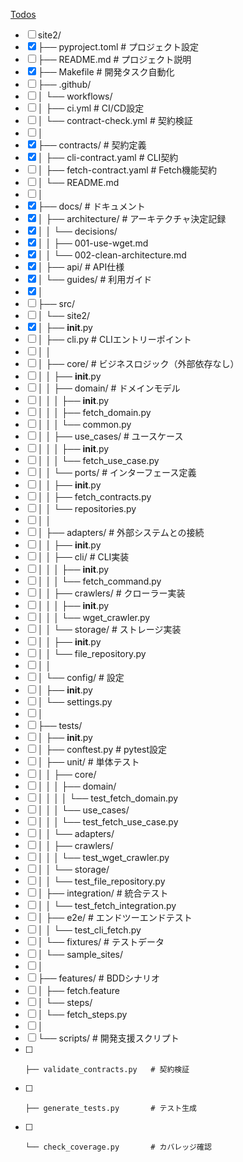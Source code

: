 [Todos](/ai-agents/todos.md)

- [ ] site2/
- [x] ├── pyproject.toml              # プロジェクト設定
- [ ] ├── README.md                   # プロジェクト説明
- [x] ├── Makefile                    # 開発タスク自動化
- [ ] ├── .github/
- [ ] │   └── workflows/
- [ ] │       ├── ci.yml             # CI/CD設定
- [ ] │       └── contract-check.yml # 契約検証
- [ ] │
- [x] ├── contracts/                  # 契約定義
- [x] │   ├── cli-contract.yaml      # CLI契約
- [ ] │   ├── fetch-contract.yaml    # Fetch機能契約
- [ ] │   └── README.md
- [ ] │
- [x] ├── docs/                       # ドキュメント
- [x] │   ├── architecture/          # アーキテクチャ決定記録
- [x] │   │   └── decisions/
- [x] │   │       ├── 001-use-wget.md
- [x] │   │       └── 002-clean-architecture.md
- [x] │   ├── api/                   # API仕様
- [x] │   └── guides/                # 利用ガイド
- [x] │
- [ ] ├── src/
- [ ] │   └── site2/
- [x] │       ├── __init__.py
- [ ] │       ├── cli.py             # CLIエントリーポイント
- [ ] │       │
- [ ] │       ├── core/              # ビジネスロジック（外部依存なし）
- [ ] │       │   ├── __init__.py
- [ ] │       │   ├── domain/        # ドメインモデル
- [ ] │       │   │   ├── __init__.py
- [ ] │       │   │   ├── fetch_domain.py
- [ ] │       │   │   └── common.py
- [ ] │       │   ├── use_cases/     # ユースケース
- [ ] │       │   │   ├── __init__.py
- [ ] │       │   │   └── fetch_use_case.py
- [ ] │       │   └── ports/         # インターフェース定義
- [ ] │       │       ├── __init__.py
- [ ] │       │       ├── fetch_contracts.py
- [ ] │       │       └── repositories.py
- [ ] │       │
- [ ] │       ├── adapters/          # 外部システムとの接続
- [ ] │       │   ├── __init__.py
- [ ] │       │   ├── cli/           # CLI実装
- [ ] │       │   │   ├── __init__.py
- [ ] │       │   │   └── fetch_command.py
- [ ] │       │   ├── crawlers/      # クローラー実装
- [ ] │       │   │   ├── __init__.py
- [ ] │       │   │   └── wget_crawler.py
- [ ] │       │   └── storage/       # ストレージ実装
- [ ] │       │       ├── __init__.py
- [ ] │       │       └── file_repository.py
- [ ] │       │
- [ ] │       └── config/            # 設定
- [ ] │           ├── __init__.py
- [ ] │           └── settings.py
- [ ] │
- [ ] ├── tests/
- [ ] │   ├── __init__.py
- [ ] │   ├── conftest.py            # pytest設定
- [ ] │   ├── unit/                  # 単体テスト
- [ ] │   │   ├── core/
- [ ] │   │   │   ├── domain/
- [ ] │   │   │   │   └── test_fetch_domain.py
- [ ] │   │   │   └── use_cases/
- [ ] │   │   │       └── test_fetch_use_case.py
- [ ] │   │   └── adapters/
- [ ] │   │       ├── crawlers/
- [ ] │   │       │   └── test_wget_crawler.py
- [ ] │   │       └── storage/
- [ ] │   │           └── test_file_repository.py
- [ ] │   ├── integration/           # 統合テスト
- [ ] │   │   └── test_fetch_integration.py
- [ ] │   ├── e2e/                   # エンドツーエンドテスト
- [ ] │   │   └── test_cli_fetch.py
- [ ] │   └── fixtures/              # テストデータ
- [ ] │       └── sample_sites/
- [ ] │
- [ ] ├── features/                   # BDDシナリオ
- [ ] │   ├── fetch.feature
- [ ] │   └── steps/
- [ ] │       └── fetch_steps.py
- [ ] │
- [ ] └── scripts/                    # 開発支援スクリプト
- [ ]     ├── validate_contracts.py   # 契約検証
- [ ]     ├── generate_tests.py       # テスト生成
- [ ]     └── check_coverage.py       # カバレッジ確認